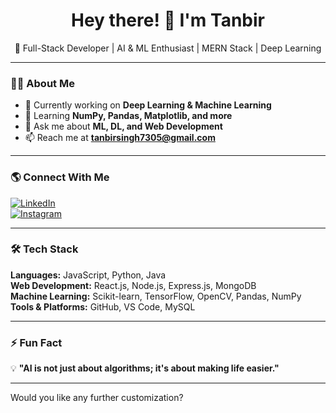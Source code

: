 <h1 align="center">Hey there! 👋 I'm Tanbir</h1>

<p align="center">
🚀 Full-Stack Developer | AI & ML Enthusiast | MERN Stack | Deep Learning
</p>

---

### 👨‍💻 About Me  
- 🔭 Currently working on **Deep Learning & Machine Learning**  
- 🌱 Learning **NumPy, Pandas, Matplotlib, and more**  
- 💬 Ask me about **ML, DL, and Web Development**  
- 📫 Reach me at **tanbirsingh7305@gmail.com**  

---

### 🌎 Connect With Me  
[![LinkedIn](https://img.shields.io/badge/LinkedIn-0077B5?style=for-the-badge&logo=linkedin&logoColor=white)](https://linkedin.com/in/tanbir--singh)  
[![Instagram](https://img.shields.io/badge/Instagram-E4405F?style=for-the-badge&logo=instagram&logoColor=white)](https://instagram.com/s.tanbir69)  

---

### 🛠️ Tech Stack  
**Languages:** JavaScript, Python, Java  
**Web Development:** React.js, Node.js, Express.js, MongoDB  
**Machine Learning:** Scikit-learn, TensorFlow, OpenCV, Pandas, NumPy  
**Tools & Platforms:** GitHub, VS Code, MySQL  

---

### ⚡ Fun Fact  
💡 **"AI is not just about algorithms; it's about making life easier."**  

---

Would you like any further customization?
